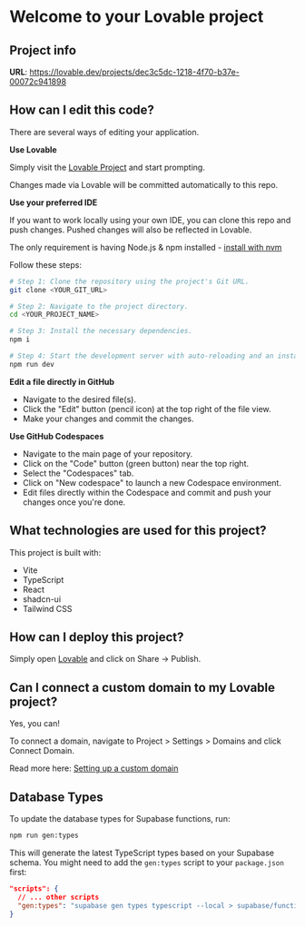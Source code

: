 # Welcome to your Lovable project

## Project info

**URL**: https://lovable.dev/projects/dec3c5dc-1218-4f70-b37e-00072c941898

## How can I edit this code?

There are several ways of editing your application.

**Use Lovable**

Simply visit the [Lovable Project](https://lovable.dev/projects/dec3c5dc-1218-4f70-b37e-00072c941898) and start prompting.

Changes made via Lovable will be committed automatically to this repo.

**Use your preferred IDE**

If you want to work locally using your own IDE, you can clone this repo and push changes. Pushed changes will also be reflected in Lovable.

The only requirement is having Node.js & npm installed - [install with nvm](https://github.com/nvm-sh/nvm#installing-and-updating)

Follow these steps:

```sh
# Step 1: Clone the repository using the project's Git URL.
git clone <YOUR_GIT_URL>

# Step 2: Navigate to the project directory.
cd <YOUR_PROJECT_NAME>

# Step 3: Install the necessary dependencies.
npm i

# Step 4: Start the development server with auto-reloading and an instant preview.
npm run dev
```

**Edit a file directly in GitHub**

- Navigate to the desired file(s).
- Click the "Edit" button (pencil icon) at the top right of the file view.
- Make your changes and commit the changes.

**Use GitHub Codespaces**

- Navigate to the main page of your repository.
- Click on the "Code" button (green button) near the top right.
- Select the "Codespaces" tab.
- Click on "New codespace" to launch a new Codespace environment.
- Edit files directly within the Codespace and commit and push your changes once you're done.

## What technologies are used for this project?

This project is built with:

- Vite
- TypeScript
- React
- shadcn-ui
- Tailwind CSS

## How can I deploy this project?

Simply open [Lovable](https://lovable.dev/projects/dec3c5dc-1218-4f70-b37e-00072c941898) and click on Share -> Publish.

## Can I connect a custom domain to my Lovable project?

Yes, you can!

To connect a domain, navigate to Project > Settings > Domains and click Connect Domain.

Read more here: [Setting up a custom domain](https://docs.lovable.dev/tips-tricks/custom-domain#step-by-step-guide)

## Database Types

To update the database types for Supabase functions, run:

```bash
npm run gen:types
```

This will generate the latest TypeScript types based on your Supabase schema. You might need to add the `gen:types` script to your `package.json` first:
```json
"scripts": {
  // ... other scripts
  "gen:types": "supabase gen types typescript --local > supabase/functions/_shared/database.types.ts"
}
```
